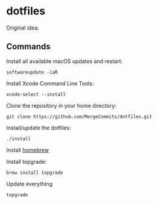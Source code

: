 # dotfiles
Original idea.

## Commands

Install all available macOS updates and restart:

    softwareupdate -iaR

Install Xcode Command Line Tools:

    xcode-select --install

Clone the repository in your home directory:

    git clone https://github.com/MergeCommits/dotfiles.git

Install/update the dotfiles:

    ./install

Install [homebrew](https://brew.sh/)

Install topgrade:
    
    brew install topgrade

Update everything

    topgrade
